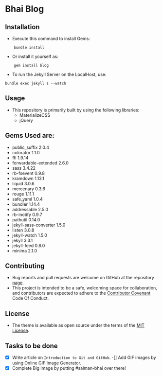 # Bhai Blog

## Installation
* Execute this command to install Gems:
```
    bundle install
```
* Or install it yourself as:
```
    gem install blog
```
* To run the Jekyll Server on the LocalHost, use:
```
bundle exec jekyll s --watch
```

## Usage
* This repository is primarily built by using the following libraries:
	* MaterializeCSS
	* jQuery

## Gems Used are:
* public_suffix 2.0.4
* colorator 1.1.0
* ffi 1.9.14
* forwardable-extended 2.6.0
* sass 3.4.22
* rb-fsevent 0.9.8
* kramdown 1.13.1
* liquid 3.0.6
* mercenary 0.3.6
* rouge 1.11.1
* safe_yaml 1.0.4
* bundler 1.14.4
* addressable 2.5.0
* rb-inotify 0.9.7
* pathutil 0.14.0
* jekyll-sass-converter 1.5.0
* listen 3.0.8
* jekyll-watch 1.5.0
* jekyll 3.3.1
* jekyll-feed 0.8.0
* minima 2.1.0

## Contributing
* Bug reports and pull requests are welcome on GitHub at the repository [page](https://github.com/salaman-bhai/Blog). 
* This project is intended to be a safe, welcoming space for collaboration, and contributors are expected to adhere to the [Contributor Covenant](http://contributor-covenant.org) Code Of Conduct.

## License
* The theme is available as open source under the terms of the [MIT License](http://opensource.org/licenses/MIT).

## Tasks to be done
-[x] Write article on `Introduction to Git and GitHub`.
-[] Add GIF images by using Online GIF Image Generator.
-[x] Complete Big Image by putting #salman-bhai over there!